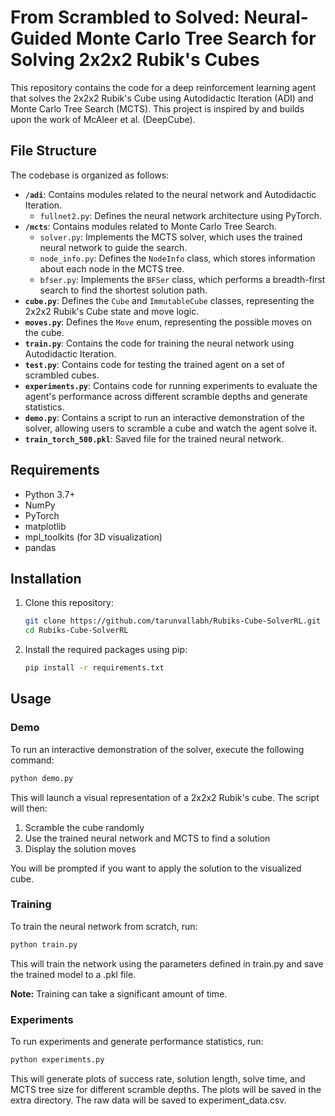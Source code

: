 # From Scrambled to Solved: Neural-Guided Monte Carlo Tree Search for Solving 2x2x2 Rubik's Cubes

This repository contains the code for a deep reinforcement learning agent that solves the 2x2x2 Rubik's Cube using Autodidactic Iteration (ADI) and Monte Carlo Tree Search (MCTS). This project is inspired by and builds upon the work of McAleer et al. (DeepCube).

## File Structure

The codebase is organized as follows:

* **`/adi`**: Contains modules related to the neural network and Autodidactic Iteration.
  * `fullnet2.py`: Defines the neural network architecture using PyTorch.
* **`/mcts`**: Contains modules related to Monte Carlo Tree Search.
  * `solver.py`: Implements the MCTS solver, which uses the trained neural network to guide the search.
  * `node_info.py`: Defines the `NodeInfo` class, which stores information about each node in the MCTS tree.
  * `bfser.py`: Implements the `BFSer` class, which performs a breadth-first search to find the shortest solution path.
* **`cube.py`**: Defines the `Cube` and `ImmutableCube` classes, representing the 2x2x2 Rubik's Cube state and move logic.
* **`moves.py`**: Defines the `Move` enum, representing the possible moves on the cube.
* **`train.py`**: Contains the code for training the neural network using Autodidactic Iteration.
* **`test.py`**: Contains code for testing the trained agent on a set of scrambled cubes.
* **`experiments.py`**: Contains code for running experiments to evaluate the agent's performance across different scramble depths and generate statistics.
* **`demo.py`**: Contains a script to run an interactive demonstration of the solver, allowing users to scramble a cube and watch the agent solve it.
* **`train_torch_500.pkl`**: Saved file for the trained neural network.

## Requirements

* Python 3.7+
* NumPy
* PyTorch
* matplotlib
* mpl_toolkits (for 3D visualization)
* pandas

## Installation

1. Clone this repository:
   ```bash
   git clone https://github.com/tarunvallabh/Rubiks-Cube-SolverRL.git
   cd Rubiks-Cube-SolverRL
   ```

2. Install the required packages using pip:
   ```bash
   pip install -r requirements.txt
   ```

## Usage

### Demo

To run an interactive demonstration of the solver, execute the following command:
```bash
python demo.py
```

This will launch a visual representation of a 2x2x2 Rubik's cube. The script will then:
1. Scramble the cube randomly
2. Use the trained neural network and MCTS to find a solution
3. Display the solution moves

You will be prompted if you want to apply the solution to the visualized cube.

### Training

To train the neural network from scratch, run:
```bash
python train.py
```

This will train the network using the parameters defined in train.py and save the trained model to a .pkl file.

**Note:** Training can take a significant amount of time.


### Experiments

To run experiments and generate performance statistics, run:
```bash
python experiments.py
```

This will generate plots of success rate, solution length, solve time, and MCTS tree size for different scramble depths. The plots will be saved in the extra directory. The raw data will be saved to experiment_data.csv.